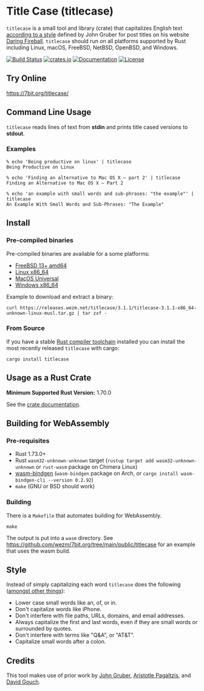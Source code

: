 # Title Case (titlecase)

`titlecase` is a small tool and library (crate) that capitalizes English text
[according to a style][style] defined by John Gruber for post titles on his
website [Daring Fireball]. `titlecase` should run on all platforms supported
by Rust including Linux, macOS, FreeBSD, NetBSD, OpenBSD, and Windows.

[![Build Status](https://api.cirrus-ci.com/github/wezm/titlecase.svg)](https://cirrus-ci.com/github/wezm/titlecase)
[![crates.io](https://img.shields.io/crates/v/titlecase.svg)](https://crates.io/crates/titlecase)
[![Documentation](https://docs.rs/titlecase/badge.svg)][crate-docs]
[![License](https://img.shields.io/crates/l/titlecase.svg)][MIT]

## Try Online

<https://7bit.org/titlecase/>

## Command Line Usage

`titlecase` reads lines of text from **stdin** and prints title cased versions
to **stdout**.

### Examples

```
% echo 'Being productive on linux' | titlecase
Being Productive on Linux

% echo 'Finding an alternative to Mac OS X — part 2' | titlecase
Finding an Alternative to Mac OS X — Part 2

% echo 'an example with small words and sub-phrases: "the example"' | titlecase
An Example With Small Words and Sub-Phrases: "The Example"
```

## Install

### Pre-compiled binaries

Pre-compiled binaries are available for a some platforms:

* [FreeBSD 13+ amd64](https://releases.wezm.net/titlecase/3.0.0/titlecase-3.1.1-amd64-unknown-freebsd.tar.gz)
* [Linux x86\_64](https://releases.wezm.net/titlecase/3.1.1/titlecase-3.1.1-x86_64-unknown-linux-musl.tar.gz)
* [MacOS Universal](https://releases.wezm.net/titlecase/3.1.1/titlecase-3.1.1-universal-apple-darwin.tar.gz)
* [Windows x86\_64](https://releases.wezm.net/titlecase/3.1.1/titlecase-3.1.1-x86_64-pc-windows-msvc.zip)

Example to download and extract a binary:

    curl https://releases.wezm.net/titlecase/3.1.1/titlecase-3.1.1-x86_64-unknown-linux-musl.tar.gz | tar zxf -

### From Source

If you have a stable [Rust compiler toolchain][rustup] installed you can
install the most recently released `titlecase` with cargo:

    cargo install titlecase

## Usage as a Rust Crate

**Minimum Supported Rust Version:** 1.70.0

See the [crate documentation][crate-docs].

## Building for WebAssembly

### Pre-requisites

- Rust 1.73.0+
- Rust `wasm32-unknown-unknown` target
  (`rustup target add wasm32-unknown-unknown` or `rust-wasm` package on Chimera Linux)
- [wasm-bindgen]
  (`wasm-bindgen` package on Arch, or `cargo install wasm-bindgen-cli --version 0.2.92`)
- `make` (GNU or BSD should work)

### Building

There is a `Makefile` that automates building for WebAssembly.

    make

The output is put into a `wasm` directory. See
<https://github.com/wezm/7bit.org/tree/main/public/titlecase> for an
example that uses the wasm build.

## Style

Instead of simply capitalizing each word `titlecase` does the following
([amongst other things][style]):

* Lower case small words like an, of, or in.
* Don't capitalize words like iPhone.
* Don't interfere with file paths, URLs, domains, and email addresses.
* Always capitalize the first and last words, even if they are small words
  or surrounded by quotes.
* Don't interfere with terms like "Q&A", or "AT&T".
* Capitalize small words after a colon.

## Credits

This tool makes use of prior work by [John Gruber][style], [Aristotle
Pagaltzis], and [David Gouch].

[Aristotle Pagaltzis]: http://plasmasturm.org/code/titlecase/
[crate-docs]: https://docs.rs/titlecase
[Daring Fireball]: https://daringfireball.net/
[David Gouch]: http://individed.com/code/to-title-case/
[MIT]: https://github.com/wezm/titlecase/blob/master/LICENSE
[rustup]: https://www.rust-lang.org/tools/install
[style]: https://daringfireball.net/2008/05/title_case
[wasm-bindgen]: https://github.com/rustwasm/wasm-bindgen
